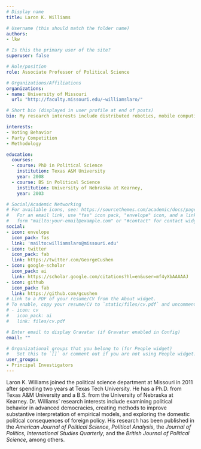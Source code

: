 ```yaml
---
# Display name
title: Laron K. Williams

# Username (this should match the folder name)
authors:
- lkw

# Is this the primary user of the site?
superuser: false

# Role/position
role: Associate Professor of Political Science

# Organizations/Affiliations
organizations:
- name: University of Missouri
  url: "http://faculty.missouri.edu/~williamslaro/"

# Short bio (displayed in user profile at end of posts)
bio: My research interests include distributed robotics, mobile computing and programmable matter.

interests:
- Voting Behavior 
- Party Competition 
- Methodology

education:
  courses:
  - course: PhD in Political Science
    institution: Texas A&M University
    year: 2008
  - course: BS in Political Science
    institution: University of Nebraska at Kearney,
    year: 2003

# Social/Academic Networking
# For available icons, see: https://sourcethemes.com/academic/docs/page-builder/#icons
#   For an email link, use "fas" icon pack, "envelope" icon, and a link in the
#   form "mailto:your-email@example.com" or "#contact" for contact widget.
social:
- icon: envelope
  icon_pack: fas
  link: 'mailto:williamslaro@missouri.edu'
- icon: twitter
  icon_pack: fab
  link: https://twitter.com/GeorgeCushen
- icon: google-scholar
  icon_pack: ai
  link: https://scholar.google.com/citations?hl=en&user=mf4yXbAAAAAJ
- icon: github
  icon_pack: fab
  link: https://github.com/gcushen
# Link to a PDF of your resume/CV from the About widget.
# To enable, copy your resume/CV to `static/files/cv.pdf` and uncomment the lines below.
# - icon: cv
#   icon_pack: ai
#   link: files/cv.pdf

# Enter email to display Gravatar (if Gravatar enabled in Config)
email: ""

# Organizational groups that you belong to (for People widget)
#   Set this to `[]` or comment out if you are not using People widget.
user_groups:
- Principal Investigators
---
```


Laron K. Williams joined the political science department at Missouri in 2011 after spending two years at Texas Tech University. He has a Ph.D. from Texas A&M University and a B.S. from the University of Nebraska at Kearney. Dr. Williams’ research interests include examining political behavior in advanced democracies, creating methods to improve substantive interpretation of empirical models, and exploring the domestic political consequences of foreign policy. His research has been published in the *American Journal of Political Science*, *Political Analysis*, the *Journal of Politics*, *International Studies Quarterly*, and the *British Journal of Political Science*, among others.
